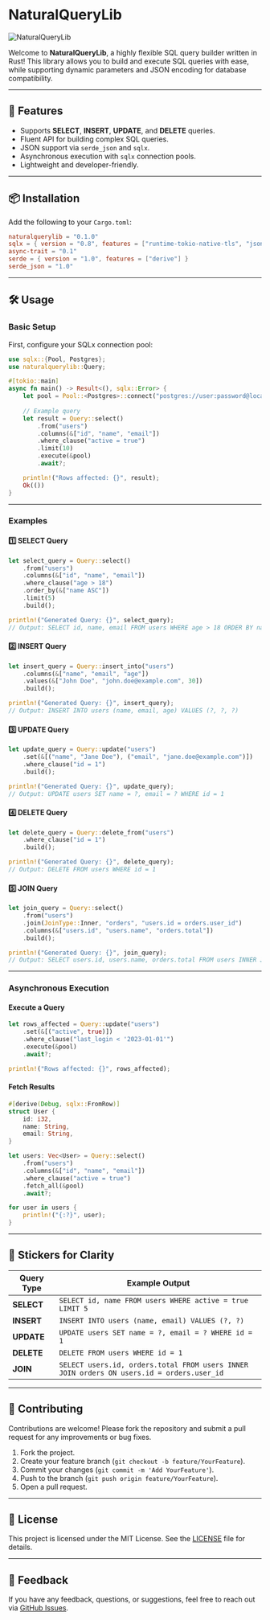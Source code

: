 # NaturalQueryLib

![NaturalQueryLib](https://img.shields.io/badge/Rust-Async%20Query%20Builder-orange?style=for-the-badge)

Welcome to **NaturalQueryLib**, a highly flexible SQL query builder written in Rust! This library allows you to build and execute SQL queries with ease, while supporting dynamic parameters and JSON encoding for database compatibility.

---

## 🚀 Features

- Supports **SELECT**, **INSERT**, **UPDATE**, and **DELETE** queries.
- Fluent API for building complex SQL queries.
- JSON support via `serde_json` and `sqlx`.
- Asynchronous execution with `sqlx` connection pools.
- Lightweight and developer-friendly.

---

## 📦 Installation

Add the following to your `Cargo.toml`:

```toml
naturalquerylib = "0.1.0"
sqlx = { version = "0.8", features = ["runtime-tokio-native-tls", "json"] }
async-trait = "0.1"
serde = { version = "1.0", features = ["derive"] }
serde_json = "1.0"
```

---

## 🛠️ Usage

### **Basic Setup**

First, configure your SQLx connection pool:

```rust
use sqlx::{Pool, Postgres};
use naturalquerylib::Query;

#[tokio::main]
async fn main() -> Result<(), sqlx::Error> {
    let pool = Pool::<Postgres>::connect("postgres://user:password@localhost/db_name").await?;
    
    // Example query
    let result = Query::select()
        .from("users")
        .columns(&["id", "name", "email"])
        .where_clause("active = true")
        .limit(10)
        .execute(&pool)
        .await?;

    println!("Rows affected: {}", result);
    Ok(())
}
```

---

### **Examples**

#### 1️⃣ **SELECT Query**

```rust
let select_query = Query::select()
    .from("users")
    .columns(&["id", "name", "email"])
    .where_clause("age > 18")
    .order_by(&["name ASC"])
    .limit(5)
    .build();

println!("Generated Query: {}", select_query);
// Output: SELECT id, name, email FROM users WHERE age > 18 ORDER BY name ASC LIMIT 5
```

#### 2️⃣ **INSERT Query**

```rust
let insert_query = Query::insert_into("users")
    .columns(&["name", "email", "age"])
    .values(&["John Doe", "john.doe@example.com", 30])
    .build();

println!("Generated Query: {}", insert_query);
// Output: INSERT INTO users (name, email, age) VALUES (?, ?, ?)
```

#### 3️⃣ **UPDATE Query**

```rust
let update_query = Query::update("users")
    .set(&[("name", "Jane Doe"), ("email", "jane.doe@example.com")])
    .where_clause("id = 1")
    .build();

println!("Generated Query: {}", update_query);
// Output: UPDATE users SET name = ?, email = ? WHERE id = 1
```

#### 4️⃣ **DELETE Query**

```rust
let delete_query = Query::delete_from("users")
    .where_clause("id = 1")
    .build();

println!("Generated Query: {}", delete_query);
// Output: DELETE FROM users WHERE id = 1
```

#### 5️⃣ **JOIN Query**

```rust
let join_query = Query::select()
    .from("users")
    .join(JoinType::Inner, "orders", "users.id = orders.user_id")
    .columns(&["users.id", "users.name", "orders.total"])
    .build();

println!("Generated Query: {}", join_query);
// Output: SELECT users.id, users.name, orders.total FROM users INNER JOIN orders ON users.id = orders.user_id
```

---

### **Asynchronous Execution**

#### **Execute a Query**

```rust
let rows_affected = Query::update("users")
    .set(&[("active", true)])
    .where_clause("last_login < '2023-01-01'")
    .execute(&pool)
    .await?;

println!("Rows affected: {}", rows_affected);
```

#### **Fetch Results**

```rust
#[derive(Debug, sqlx::FromRow)]
struct User {
    id: i32,
    name: String,
    email: String,
}

let users: Vec<User> = Query::select()
    .from("users")
    .columns(&["id", "name", "email"])
    .where_clause("active = true")
    .fetch_all(&pool)
    .await?;

for user in users {
    println!("{:?}", user);
}
```

---

## 🎨 Stickers for Clarity

| Query Type    | Example Output                                                                                         |
|---------------|-------------------------------------------------------------------------------------------------------|
| **SELECT**    | `SELECT id, name FROM users WHERE active = true LIMIT 5`                                               |
| **INSERT**    | `INSERT INTO users (name, email) VALUES (?, ?)`                                                        |
| **UPDATE**    | `UPDATE users SET name = ?, email = ? WHERE id = 1`                                                    |
| **DELETE**    | `DELETE FROM users WHERE id = 1`                                                                       |
| **JOIN**      | `SELECT users.id, orders.total FROM users INNER JOIN orders ON users.id = orders.user_id`              |

---

## 🧩 Contributing

Contributions are welcome! Please fork the repository and submit a pull request for any improvements or bug fixes.

1. Fork the project.
2. Create your feature branch (`git checkout -b feature/YourFeature`).
3. Commit your changes (`git commit -m 'Add YourFeature'`).
4. Push to the branch (`git push origin feature/YourFeature`).
5. Open a pull request.

---

## 📜 License

This project is licensed under the MIT License. See the [LICENSE](LICENSE) file for details.

---

## 💬 Feedback

If you have any feedback, questions, or suggestions, feel free to reach out via [GitHub Issues](https://github.com/your-repo/issues).
